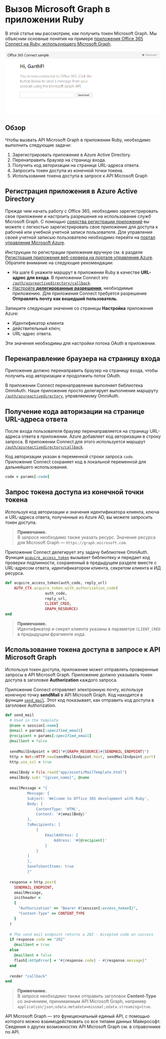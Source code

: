 ﻿# Вызов Microsoft Graph в приложении Ruby 

В этой статье мы рассмотрим, как получить токен Microsoft Graph. Мы объясним основные понятия на примере [приложения Office 365 Connect на Ruby, использующего Microsoft Graph](https://github.com/microsoftgraph/ruby-connect-rest-sample).

![Снимок экрана с примером приложения на Ruby, подключающегося к Office 365](./images/web-screenshot.png)

## Обзор

Чтобы вызвать API Microsoft Graph в приложении Ruby, необходимо выполнить следующие задачи:

1. Зарегистрировать приложение в Azure Active Directory.
2. Перенаправить браузер на страницу входа.
3. Получить код авторизации на странице URL-адреса ответа.
4. Запросить токен доступа из конечной точки токена.
5. Использование токена доступа в запросе к API Microsoft Graph 

<!--<a name="register"/>-->
## Регистрация приложения в Azure Active Directory

Прежде чем начать работу с Office 365, необходимо зарегистрировать свое приложение и настроить разрешения на использование служб Microsoft Graph. С помощью [средства регистрации приложений](https://dev.office.com/app-registration) вы можете с легкостью зарегистрировать свое приложение для доступа к рабочей или учебной учетной записи пользователя. 
Для управления своей учетной записью пользователю необходимо перейти на [портал управления Microsoft Azure](https://manage.windowsazure.com).

Инструкции по регистрации приложения вручную см. в разделе [Регистрация приложения веб-сервера на портале управления Azure](https://msdn.microsoft.com/en-us/office/office365/HowTo/add-common-consent-manually#bk_RegisterServerApp). Обратите внимание на следующие рекомендации:

* На шаге 6 укажите маршрут в приложении Ruby в качестве **URL-адрес для входа**. В приложении Connect это [`/auth/azureactivedirectory/callback`](https://github.com/microsoftgraph/ruby-connect-rest-sample/blob/master/app/controllers/pages_controller.rb#L41).
* [Настройте **делегированные разрешения**](https://github.com/microsoftgraph/ruby-connect-rest-sample/wiki/Grant-permissions-to-the-Connect-application-in-Azure), необходимые приложению. Для приложения Connect требуется разрешение **Отправлять почту как вошедший пользователь**.

Запишите следующие значения со страницы **Настройка** приложения Azure:

* Идентификатор клиента
* действительный ключ;
* URL-адрес ответа.

Эти значения необходимы для настройки потока OAuth в приложении.

<!--<a name="redirect"/>-->
## Перенаправление браузера на страницу входа

Приложение должно перенаправить браузер на страницу входа, чтобы получить код авторизации и продолжить поток OAuth.

В приложении Connect перенаправление выполняет библиотека OmniAuth. Наше приложение просто делегирует выполнение маршруту [`/auth/azureactivedirectory`](https://github.com/microsoftgraph/ruby-connect-rest-sample/blob/master/app/controllers/pages_controller.rb#L30), управляемому OmniAuth.

<!--<a name="authcode"/>-->
## Получение кода авторизации на странице URL-адреса ответа

После входа пользователя браузер перенаправляется на страницу URL-адреса ответа в приложении. Azure добавляет код авторизации в строку запроса. В приложении Connect для этого используется маршрут [`/auth/azureactivedirectory/callback`](https://github.com/microsoftgraph/ruby-connect-rest-sample/blob/master/app/controllers/pages_controller.rb#L38).

Код авторизации указан в переменной строки запроса `code`. Приложение Connect сохраняет код в локальной переменной для дальнейшего использования.

```ruby
code = params[:code]
```

<!--<a name="accesstoken"/>-->
## Запрос токена доступа из конечной точки токена

Используя код авторизации и значения идентификатора клиента, ключа и URL-адреса ответа, полученные из Azure AD, вы можете запросить токен доступа. 

> **Примечание.** <br />
> В запросе необходимо также указать ресурс. Значение ресурса для Microsoft Graph — `https://graph.microsoft.com`.

Приложение Connect делегирует эту задачу библиотеке OmniAuth. Функция [`acquire_access_token`](https://github.com/microsoftgraph/ruby-connect-rest-sample/blob/master/app/controllers/pages_controller.rb#L65) вызывает библиотеку и передает код проверки подлинности, сохраненный в предыдущем разделе вместе с URL-адресом ответа, идентификатором клиента, секретом клиента и ИД ресурса.

```ruby
def acquire_access_token(auth_code, reply_url)
    AUTH_CTX.acquire_token_with_authorization_code(
                  auth_code,
                  reply_url,
                  CLIENT_CRED,
                  GRAPH_RESOURCE)
end
```

> **Примечание.** <br />
> Идентификатор и секрет клиента указаны в параметре `CLIENT_CRED` в предыдущем фрагменте кода.

<!--<a name="request"/>-->
## Использование токена доступа в запросе к API Microsoft Graph

Используя токен доступа, приложение может отправлять проверенные запросы в API Microsoft Graph. Приложение должно указывать токен доступа в заголовке **Authorization** каждого запроса.

Приложение Connect отправляет электронную почту, используя конечную точку **sendMail** в API Microsoft Graph. Код находится в функции [`send_mail`](https://github.com/microsoftgraph/ruby-connect-rest-sample/blob/master/app/controllers/pages_controller.rb#L82). Этот код показывает, как отправить код доступа в заголовке Authorization.

```ruby
def send_mail
  # Used in the template
  @name = session[:name]
  @email = params[:specified_email]
  @recipient = params[:specified_email]
  @mailSent = false
  
  sendMailEndpoint = URI("#{GRAPH_RESOURCE}#{SENDMAIL_ENDPOINT}")
  http = Net::HTTP.new(sendMailEndpoint.host, sendMailEndpoint.port)
  http.use_ssl = true
  
  emailBody = File.read("app/assets/MailTemplate.html")
  emailBody.sub! "{given_name}", @name
  
  emailMessage = "{
          Message: {
          Subject: 'Welcome to Office 365 development with Ruby',
          Body: {
              ContentType: 'HTML',
              Content: '#{emailBody}'
          },
          ToRecipients: [
              {
                  EmailAddress: {
                      Address: '#{@recipient}'
                  }
              }
          ]
          },
          SaveToSentItems: true
          }"

  response = http.post(
    SENDMAIL_ENDPOINT, 
    emailMessage, 
    initheader = 
    {
      "Authorization" => "Bearer #{session[:access_token]}", 
      "Content-Type" => CONTENT_TYPE
    }
  )

  # The send mail endpoint returns a 202 - Accepted code on success
  if response.code == "202"
    @mailSent = true
  else
    @mailSent = false
    flash[:httpError] = "#{response.code} - #{response.message}"
  end
  
  render "callback"
end
```

> **Примечание.** <br />
> В запросе необходимо также отправить заголовок **Content-Type** со значением, принимаемым API Microsoft Graph, например `application/json;odata.metadata=minimal;odata.streaming=true`.

API Microsoft Graph — это функциональный единый API, с помощью которого можно взаимодействовать со все типами данных Майкрософт. Сведения о других возможностях API Microsoft Graph см. в справочнике по API.

<!--## Additional resources

-  [Office 365 Ruby Connect sample using Microsoft Graph](https://github.com/microsoftgraph/ruby-connect-rest-sample)
-  [Office Dev Center](http://dev.office.com) 
-  [Microsoft Graph API reference](http://graph.microsoft.io/en-us/docs)-->
